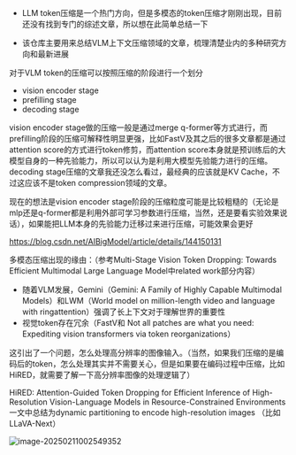 - LLM token压缩是一个热门方向，但是多模态的token压缩才刚刚出现，目前还没有找到专门的综述文章，所以想在此简单总结一下

- 该仓库主要用来总结VLM上下文压缩领域的文章，梳理清楚业内的多种研究方向和最新进展



对于VLM token的压缩可以按照压缩的阶段进行一个划分

- vision encoder stage
- prefilling stage
- decoding stage

vision encoder stage做的压缩一般是通过merge q-former等方式进行，而prefilling阶段的压缩可解释性明显更强，比如FastV及其之后的很多文章都是通过attention score的方式进行token修剪，而attention score本身就是预训练后的大模型自身的一种先验能力，所以可以认为是利用大模型先验能力进行的压缩。decoding stage压缩的文章我还没怎么看过，最经典的应该就是KV Cache，不过这应该不是token compression领域的文章。

现在的想法是vision encoder stage阶段的压缩粒度可能是比较粗糙的（无论是mlp还是q-former都是利用外部可学习参数进行压缩，当然，还是要看实验效果说话），如果能把LLM本身的先验能力迁移过来进行压缩，可能效果会更好

https://blog.csdn.net/AIBigModel/article/details/144150131





多模态压缩出现的缘由：（参考Multi-Stage Vision Token Dropping: Towards Efficient Multimodal Large Language Model中related work部分内容）

- 随着VLM发展，Gemini（Gemini: A Family of Highly Capable Multimodal Models）和LWM（World model on million-length video and language with ringattention）强调了长上下文对于理解世界的重要性
- 视觉token存在冗余（FastV和 Not all patches are what you need: Expediting vision transformers via token reorganizations）



这引出了一个问题，怎么处理高分辨率的图像输入。（当然，如果我们压缩的是编码后的token，怎么处理其实并不需要关心，但是如果要在编码过程中压缩，比如HiRED，就需要了解一下高分辨率图像的处理逻辑了）

HiRED: Attention-Guided Token Dropping for Efficient Inference of High-Resolution Vision-Language Models in Resource-Constrained Environments一文中总结为dynamic partitioning to encode high-resolution images （比如LLaVA-Next）

![image-20250211002549352](https://s2.loli.net/2025/02/11/M7DTp6JRwoKxfXY.png)